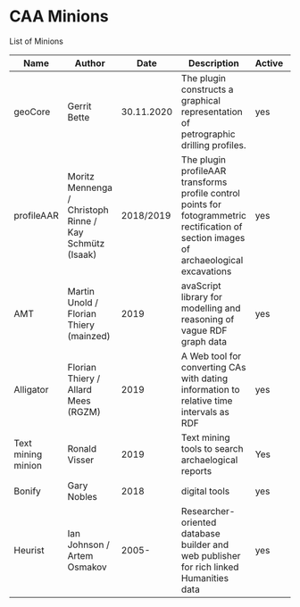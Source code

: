 # CAA Minions

List of Minions

 Name  | Author | Date | Description | Active | Link | Status | Git |
| ------------- | ------------- | ------------- | ------------- | ------------- | ------------- | ------------- | --- |
|geoCore|Gerrit Bette|30.11.2020|The plugin constructs a graphical representation of petrographic drilling profiles.| yes |https://github.com/t-systems-on-site-services-gmbh/geoCore | | https://github.com/t-systems-on-site-services-gmbh/geoCore
| profileAAR  | Moritz Mennenga / Christoph Rinne / Kay Schmütz (Isaak)  | 2018/2019  | The plugin profileAAR transforms profile control points for fotogrammetric rectification of section images of archaeological excavations  | yes  | http://plugins.qgis.org/plugins/profileAAR/ | published http://doi.org/10.5281/zenodo.3234836 | https://github.com/ISAAKiel/profileAAR | https://github.com/ISAAKiel/profileAAR
| AMT  | Martin Unold / Florian Thiery (mainzed)  | 2019  | avaScript library for modelling and reasoning of vague RDF graph data  | yes  | http://academic-meta-tool.xyz/ | prototype | https://github.com/mainzed/academicmetatool-viewer |
| Alligator  | Florian Thiery / Allard Mees (RGZM)  | 2019  | A Web tool for converting CAs with dating information to relative time intervals as RDF | yes  | https://java-dev.rgzm.de/webapp_alligator/ | prototype | https://github.com/RGZM/alligator |
| Text mining minion | Ronald Visser | 2019 | Text mining tools to search archaelogical reports | Yes | not yet | prototype | https://github.com/RonaldVisser/Mining_Archaeological_Reports |
| Bonify | Gary Nobles | 2018 | digital tools | yes | https://www.digitalbones.eu/ | - | - |
| Heurist | Ian Johnson / Artem Osmakov | 2005- | Researcher-oriented database builder and web publisher for rich linked Humanities data | yes | http://heuristnetwork.org/ | free open services hosted by Univ of Sydney https://heuristplus.sydney.edu.au and Huma-Num https:/heurist.sydney.Huma-Num.fr | https://github.com/HeuristNetwork/heurist | 
